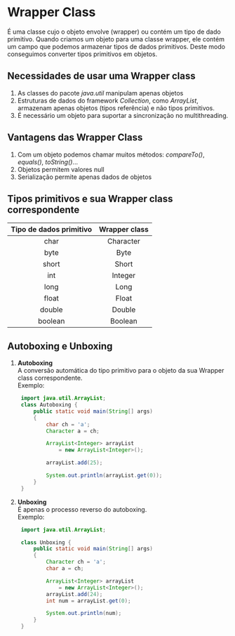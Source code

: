 # Wrapper Class
É uma classe cujo o objeto envolve (wrapper) ou contém um tipo de dado primitivo. Quando criamos um objeto para uma classe wrapper, ele contém um campo que podemos armazenar tipos de dados primitivos. Deste modo conseguimos converter tipos primitivos em objetos.

## Necessidades de usar uma Wrapper class
1. As classes do pacote *java.util* manipulam apenas objetos
2. Estruturas de dados do framework *Collection*, como *ArrayList*, armazenam apenas objetos (tipos referência) e não tipos primitivos.
3. É necessário um objeto para suportar a sincronização no  multithreading.

## Vantagens das Wrapper Class
1. Com um objeto podemos chamar muitos métodos: *compareTo()*, *equals()*, *toString()*...
2. Objetos permitem valores null
3. Serialização permite apenas dados de objetos

## Tipos primitivos e sua Wrapper class correspondente
| Tipo de dados primitivo | Wrapper class |
|:-----------------------:|:-------------:|
| char | Character |
| byte | Byte |
| short | Short |
| int | Integer |
| long | Long |
| float | Float |
| double | Double |
| boolean | Boolean |

## Autoboxing e Unboxing
1. **Autoboxing**<br>
   A conversão automática do tipo primitivo para o objeto da sua Wrapper class correspondente.<br>
   Exemplo:
   ```java
    import java.util.ArrayList;
    class Autoboxing {
        public static void main(String[] args)
        {
            char ch = 'a';
            Character a = ch;

            ArrayList<Integer> arrayList
                = new ArrayList<Integer>();

            arrayList.add(25);

            System.out.println(arrayList.get(0));
        }
    }
   ```

2. **Unboxing**<br>
   É apenas o processo reverso do autoboxing.<br>
   Exemplo:
   ```java
    import java.util.ArrayList;

    class Unboxing {
        public static void main(String[] args)
        {
            Character ch = 'a';
            char a = ch;

            ArrayList<Integer> arrayList
                = new ArrayList<Integer>();
            arrayList.add(24);
            int num = arrayList.get(0);

            System.out.println(num);
        }
    }
   ```
